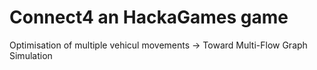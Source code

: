 # Connect4 an HackaGames game

Optimisation of multiple vehicul movements -> Toward Multi-Flow Graph Simulation
